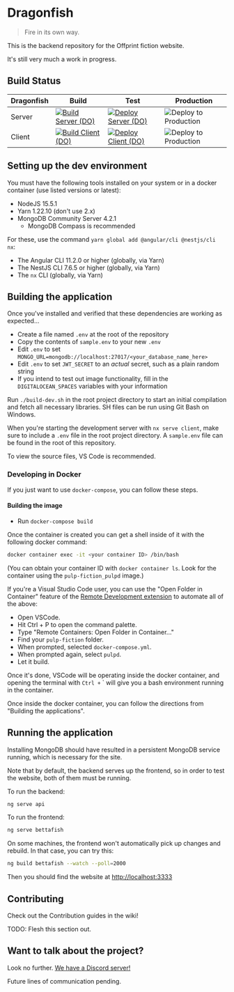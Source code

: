 # Dragonfish

> Fire in its own way.

This is the backend repository for the Offprint fiction website.

It's still very much a work in progress.

## Build Status

| Dragonfish | Build                                                                                                             | Test                                                                                                                      | Production                                                                                                          |
| ---------- | ----------------------------------------------------------------------------------------------------------------- | ------------------------------------------------------------------------------------------------------------------------- | ------------------------------------------------------------------------------------------------------------------- |
| Server     | [![Build Server (DO)](https://github.com/OffprintStudios/dragonfish/actions/workflows/digiocean-build-server.yml/badge.svg)](https://github.com/OffprintStudios/dragonfish/actions/workflows/digiocean-build-server.yml) | [![Deploy Server (DO)](https://github.com/OffprintStudios/dragonfish/actions/workflows/digioncean-deploy-server.yml/badge.svg)](https://github.com/OffprintStudios/dragonfish/actions/workflows/digioncean-deploy-server.yml) | ![Deploy to Production](https://github.com/OffprintStudios/dragonfish/workflows/Deploy%20to%20Production/badge.svg) |
| Client     | [![Build Client (DO)](https://github.com/OffprintStudios/dragonfish/actions/workflows/digiocean-build-client.yml/badge.svg)](https://github.com/OffprintStudios/dragonfish/actions/workflows/digiocean-build-client.yml) | [![Deploy Client (DO)](https://github.com/OffprintStudios/dragonfish/actions/workflows/digiocean-deploy-client.yml/badge.svg)](https://github.com/OffprintStudios/dragonfish/actions/workflows/digiocean-deploy-client.yml) | ![Deploy to Production](https://github.com/OffprintStudios/dragonfish/workflows/Deploy%20to%20Production/badge.svg) |

## Setting up the dev environment

You must have the following tools installed on your system or in a docker container (use listed versions or latest):

- NodeJS 15.5.1
- Yarn 1.22.10 (don't use 2.x)
- MongoDB Community Server 4.2.1
  - MongoDB Compass is recommended

For these, use the command `yarn global add @angular/cli @nestjs/cli nx`:

- The Angular CLI 11.2.0 or higher (globally, via Yarn)
- The NestJS CLI 7.6.5 or higher (globally, via Yarn)
- The `nx` CLI (globally, via Yarn)

## Building the application

Once you've installed and verified that these dependencies are working as expected...

- Create a file named `.env` at the root of the repository
- Copy the contents of `sample.env` to your new `.env`
- Edit `.env` to set `MONGO_URL=mongodb://localhost:27017/<your_database_name_here>`
- Edit `.env` to set `JWT_SECRET` to an _actual_ secret, such as a plain random string
- If you intend to test out image functionality, fill in the `DIGITALOCEAN_SPACES` variables with your information

Run `./build-dev.sh` in the root project directory to start an initial compilation and fetch all necessary libraries. SH files can be run using Git Bash on Windows.

When you're starting the development server with `nx serve client`, make sure to include a `.env` file in the root project directory. A `sample.env` file can be found in the root of this repository.

To view the source files, VS Code is recommended.

### Developing in Docker

If you just want to use `docker-compose`, you can follow these steps.

#### Building the image

- Run `docker-compose build`

Once the container is created you can get a shell inside of it with the following docker command:

```bash
docker container exec -it <your container ID> /bin/bash
```

(You can obtain your container ID with `docker container ls`. Look for the container using the `pulp-fiction_pulpd` image.)

If you're a Visual Studio Code user, you can use the "Open Folder in Container" feature of the [Remote Development extension](https://marketplace.visualstudio.com/items?itemName=ms-vscode-remote.vscode-remote-extensionpack) to automate all of the above:

- Open VSCode.
- Hit Ctrl + P to open the command palette.
- Type "Remote Containers: Open Folder in Container..."
- Find your `pulp-fiction` folder.
- When prompted, selected `docker-compose.yml`.
- When prompted again, select `pulpd`.
- Let it build.

Once it's done, VSCode will be operating inside the docker container, and opening the terminal with `Ctrl +` ` will give you a bash environment running in the container.

Once inside the docker container, you can follow the directions from "Building the applications".

## Running the application

Installing MongoDB should have resulted in a persistent MongoDB service running, which is necessary for the site.

Note that by default, the backend serves up the frontend, so in order to test the website, both of them must be running.

To run the backend:

```bash
ng serve api
```

To run the frontend:

```bash
ng serve bettafish
```

On some machines, the frontend won't automatically pick up changes and rebuild. In that case, you can try this:

```bash
ng build bettafish --watch --poll=2000
```

Then you should find the website at <http://localhost:3333>

## Contributing

Check out the Contribution guides in the wiki!

TODO: Flesh this section out.

## Want to talk about the project?

Look no further. [We have a Discord server!](https://discord.gg/9cnSwfn)

Future lines of communication pending.
